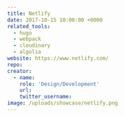 ```yaml
---
title: Netlify
date: 2017-10-15 10:00:00 +0000
related_tools:
  - hugo
  - webpack
  - cloudinary
  - algolia
website: https://www.netlify.com/
repo:
creator:
  - name:
    role: 'Design/Development'
    url:
    twitter_username:
image: /uploads/showcase/netlify.png
---
```


